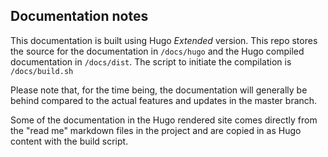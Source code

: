 ## Documentation notes

This documentation is built using Hugo *Extended* version. This repo stores the source for the documentation in
`/docs/hugo` and the Hugo compiled documentation in `/docs/dist`. The script to initiate the compilation is
`/docs/build.sh`

Please note that, for the time being, the documentation will generally be behind compared to the actual features and
updates in the master branch. 

Some of the documentation in the Hugo rendered site comes directly from the "read me" markdown files in the project and
are copied in as Hugo content with the build script.
